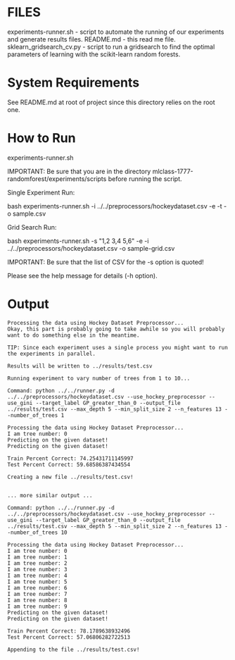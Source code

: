 FILES
=====
experiments-runner.sh - script to automate the running of our experiments and generate results files.
README.md - this read me file.
sklearn_gridsearch_cv.py - script to run a gridsearch to find the optimal parameters of learning with the scikit-learn random forests.


System Requirements
===================
See README.md at root of project since this directory relies on the root one.


How to Run
==========
experiments-runner.sh

IMPORTANT: Be sure that you are in the directory mlclass-1777-randomforest/experiments/scripts before running the script.

Single Experiment Run:

bash experiments-runner.sh -i ../../preprocessors/hockeydataset.csv -e -t -o sample.csv

Grid Search Run:

bash experiments-runner.sh -s "1,2 3,4 5,6" -e -i ../../preprocessors/hockeydataset.csv -o sample-grid.csv

IMPORTANT: Be sure that the list of CSV for the -s option is quoted!

Please see the help message for details (-h option).


Output
======
```
Processing the data using Hockey Dataset Preprocessor...
Okay, this part is probably going to take awhile so you will probably want to do something else in the meantime.

TIP: Since each experiment uses a single process you might want to run the experiments in parallel.

Results will be written to ../results/test.csv

Running experiment to vary number of trees from 1 to 10...

Command: python ../../runner.py -d ../../preprocessors/hockeydataset.csv --use_hockey_preprocessor --use_gini --target_label GP_greater_than_0 --output_file ../results/test.csv --max_depth 5 --min_split_size 2 --n_features 13 --number_of_trees 1

Processing the data using Hockey Dataset Preprocessor...
I am tree number: 0
Predicting on the given dataset!
Predicting on the given dataset!

Train Percent Correct: 74.25431711145997
Test Percent Correct: 59.68586387434554

Creating a new file ../results/test.csv!


... more similar output ...

Command: python ../../runner.py -d ../../preprocessors/hockeydataset.csv --use_hockey_preprocessor --use_gini --target_label GP_greater_than_0 --output_file ../results/test.csv --max_depth 5 --min_split_size 2 --n_features 13 --number_of_trees 10

Processing the data using Hockey Dataset Preprocessor...
I am tree number: 0
I am tree number: 1
I am tree number: 2
I am tree number: 3
I am tree number: 4
I am tree number: 5
I am tree number: 6
I am tree number: 7
I am tree number: 8
I am tree number: 9
Predicting on the given dataset!
Predicting on the given dataset!

Train Percent Correct: 78.1789638932496
Test Percent Correct: 57.06806282722513

Appending to the file ../results/test.csv!
```